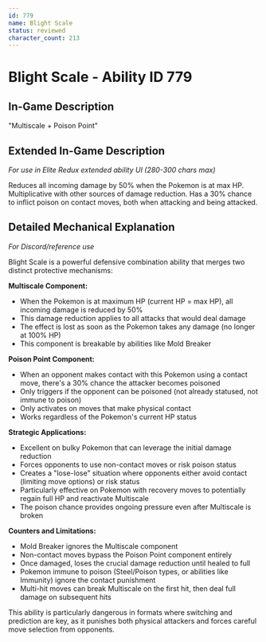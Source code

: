 ```yaml
---
id: 779
name: Blight Scale
status: reviewed
character_count: 213
---
```


# Blight Scale - Ability ID 779

## In-Game Description
"Multiscale + Poison Point"

## Extended In-Game Description
*For use in Elite Redux extended ability UI (280-300 chars max)*

Reduces all incoming damage by 50% when the Pokemon is at max HP. Multiplicative with other sources of damage reduction. Has a 30% chance to inflict poison on contact moves, both when attacking and being attacked.

## Detailed Mechanical Explanation
*For Discord/reference use*

Blight Scale is a powerful defensive combination ability that merges two distinct protective mechanisms:

**Multiscale Component:**
- When the Pokemon is at maximum HP (current HP = max HP), all incoming damage is reduced by 50%
- This damage reduction applies to all attacks that would deal damage
- The effect is lost as soon as the Pokemon takes any damage (no longer at 100% HP)
- This component is breakable by abilities like Mold Breaker

**Poison Point Component:**
- When an opponent makes contact with this Pokemon using a contact move, there's a 30% chance the attacker becomes poisoned
- Only triggers if the opponent can be poisoned (not already statused, not immune to poison)
- Only activates on moves that make physical contact
- Works regardless of the Pokemon's current HP status

**Strategic Applications:**
- Excellent on bulky Pokemon that can leverage the initial damage reduction
- Forces opponents to use non-contact moves or risk poison status
- Creates a "lose-lose" situation where opponents either avoid contact (limiting move options) or risk status
- Particularly effective on Pokemon with recovery moves to potentially regain full HP and reactivate Multiscale
- The poison chance provides ongoing pressure even after Multiscale is broken

**Counters and Limitations:**
- Mold Breaker ignores the Multiscale component
- Non-contact moves bypass the Poison Point component entirely
- Once damaged, loses the crucial damage reduction until healed to full
- Pokemon immune to poison (Steel/Poison types, or abilities like Immunity) ignore the contact punishment
- Multi-hit moves can break Multiscale on the first hit, then deal full damage on subsequent hits

This ability is particularly dangerous in formats where switching and prediction are key, as it punishes both physical attackers and forces careful move selection from opponents.